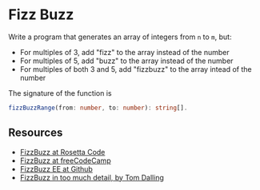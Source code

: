 # Fizz Buzz

Write a program that generates an array of integers from `n` to `m`, but:

- For multiples of 3, add "fizz" to the array instead of the number
- For multiples of 5, add "buzz" to the array instead of the number
- For multiples of both 3 and 5, add "fizzbuzz" to the array intead of the number

The signature of the function is

```typescript
fizzBuzzRange(from: number, to: number): string[].
```

## Resources

- [FizzBuzz at Rosetta Code][1]
- [FizzBuzz at freeCodeCamp][2]
- [FizzBuzz EE at Github][3]
- [FizzBuzz in too much detail, by Tom Dalling][4]

[1]: https://rosettacode.org/wiki/FizzBuzz
[2]: https://www.freecodecamp.org/learn/coding-interview-prep/rosetta-code/fizzbuzz
[3]: https://github.com/EnterpriseQualityCoding/FizzBuzzEnterpriseEdition
[4]: https://www.tomdalling.com/blog/software-design/fizzbuzz-in-too-much-detail/
